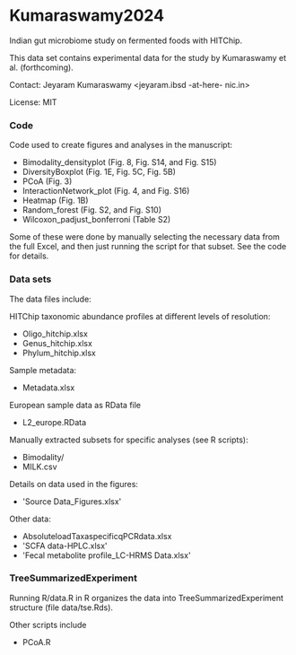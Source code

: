 # Kumaraswamy2024


Indian gut microbiome study on fermented foods with HITChip.

This data set contains experimental data for the study by Kumaraswamy
et al. (forthcoming).

Contact: Jeyaram Kumaraswamy <jeyaram.ibsd -at-here- nic.in>

License: MIT


### Code

Code used to create figures and analyses in the manuscript:

- Bimodality_densityplot (Fig. 8, Fig. S14, and Fig. S15)
- DiversityBoxplot (Fig. 1E, Fig. 5C, Fig. 5B)
- PCoA (Fig. 3)
- InteractionNetwork_plot (Fig. 4, and Fig. S16)
- Heatmap (Fig. 1B)
- Random_forest	(Fig. S2, and Fig. S10)
- Wilcoxon_padjust_bonferroni (Table S2)


Some of these were done by manually selecting the necessary data from
the full Excel, and then just running the script for that subset. See
the code for details.


### Data sets

The data files include:

HITChip taxonomic abundance profiles at different levels of resolution:
- Oligo_hitchip.xlsx
- Genus_hitchip.xlsx
- Phylum_hitchip.xlsx

Sample metadata:
- Metadata.xlsx

European sample data as RData file
- L2_europe.RData

Manually extracted subsets for specific analyses (see R scripts):
- Bimodality/
- MILK.csv

Details on data used in the figures:
- 'Source Data_Figures.xlsx'

Other data:
- AbsoluteloadTaxaspecificqPCRdata.xlsx
- 'SCFA data-HPLC.xlsx'
- 'Fecal metabolite profile_LC-HRMS Data.xlsx'


### TreeSummarizedExperiment

Running R/data.R in R organizes the data into TreeSummarizedExperiment
structure (file data/tse.Rds).

Other scripts include
- PCoA.R
